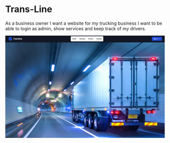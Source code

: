 # Trans-Line
As a business owner
I want a website for my trucking business
I want to be able to login as admin, show services and keep track of my drivers.

<img src="Develop/public/images/website.png">


